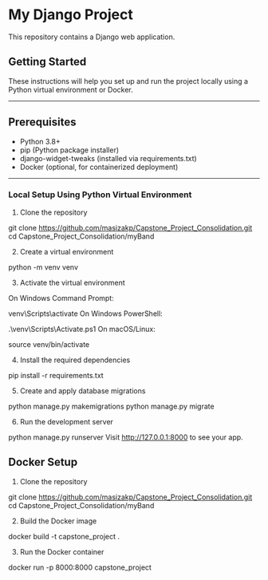<!-- Updated to show in GitHub root -->

# My Django Project

This repository contains a Django web application.

## Getting Started

These instructions will help you set up and run the project locally using a Python virtual environment or Docker.

---

## Prerequisites

- Python 3.8+
- pip (Python package installer)
- django-widget-tweaks (installed via requirements.txt)
- Docker (optional, for containerized deployment)

---
### Local Setup Using Python Virtual Environment

1. Clone the repository

git clone https://github.com/masizakp/Capstone_Project_Consolidation.git
cd Capstone_Project_Consolidation/myBand

2. Create a virtual environment

python -m venv venv

3. Activate the virtual environment

On Windows Command Prompt:

venv\Scripts\activate
On Windows PowerShell:

.\venv\Scripts\Activate.ps1
On macOS/Linux:

source venv/bin/activate

4. Install the required dependencies

pip install -r requirements.txt

5. Create and apply database migrations

python manage.py makemigrations
python manage.py migrate

6. Run the development server

python manage.py runserver
Visit http://127.0.0.1:8000 to see your app.

## Docker Setup
1. Clone the repository

git clone https://github.com/masizakp/Capstone_Project_Consolidation.git
cd Capstone_Project_Consolidation/myBand

2. Build the Docker image

docker build -t capstone_project .

3. Run the Docker container

docker run -p 8000:8000 capstone_project